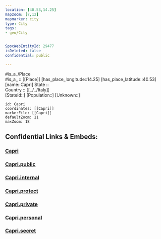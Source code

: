 ```yaml
---
location: [40.53,14.25] 
mapzoom: [7,12] 
mapmarker: city 
type: City
tags:
- geo/City


SpocWebEntityId: 29477
isDeleted: false
confidential: public

---
```

#is_a_/Place  
#is_a_ :: [[Place]] 
[has_place_longitude::14.25] 
[has_place_latitude::40.53] 
[name::Capri] 
State ::  
Country :: [[../../Italy]]  
[StateId::] 
[Population::] 
[Unknown::] 


```leaflet
id: Capri
coordinates: [[Capri]] 
markerFile: [[Capri]] 
defaultZoom: 11 
maxZoom: 18
```


## Confidential Links & Embeds: 

### [Capri](/_Standards/Earth/Continent/Europe/Europe~South/Italy/City/Capri.md) 

### [Capri.public](/_public/Earth/Continent/Europe/Europe~South/Italy/City/Capri.public.md) 

### [Capri.internal](/_internal/Earth/Continent/Europe/Europe~South/Italy/City/Capri.internal.md) 

### [Capri.protect](/_protect/Earth/Continent/Europe/Europe~South/Italy/City/Capri.protect.md) 

### [Capri.private](/_private/Earth/Continent/Europe/Europe~South/Italy/City/Capri.private.md) 

### [Capri.personal](/_personal/Earth/Continent/Europe/Europe~South/Italy/City/Capri.personal.md) 

### [Capri.secret](/_secret/Earth/Continent/Europe/Europe~South/Italy/City/Capri.secret.md)

